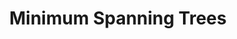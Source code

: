 ---
title: Minimum Spanning Trees
number: 28
time: 2022-04-04 12:00
location: Graham Hall 210
notes:
slides_pdf:
slide_ppt:
textbook:
---